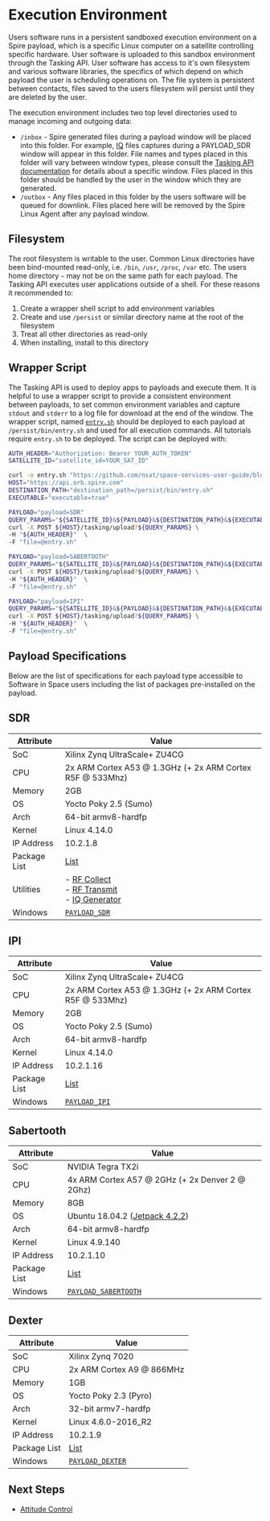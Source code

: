 # Execution Environment

Users software runs in a persistent sandboxed execution environment on a Spire payload, which is a specific Linux computer on a satellite controlling specific hardware.  User software is uploaded to this sandbox environment through the Tasking API.  User software has access to it's own filesystem and various software libraries, the specifics of which depend on which payload the user is scheduling operations on.  The file system is persistent between contacts, files saved to the users filesystem will persist until they are deleted by the user.

The execution environment includes two top level directories used to manage incoming and outgoing data:

* `/inbox` - Spire generated files during a payload window will be placed into this folder. 
For example, [IQ](#iq-generator) files captures during a PAYLOAD_SDR window will appear in this folder.  File names and types placed in this folder
will vary between window types, please consult the [Tasking API documentation](https://developers.spire.com/tasking-api-docs/) 
for details about a specific window.  Files placed in this folder should be handled by the user in the window which they are generated.
* `/outbox` - Any files placed in this folder by the users software will be queued for downlink.  Files placed here will be removed by the Spire Linux Agent after 
any payload window.

## Filesystem

The root filesystem is writable to the user. Common Linux directories have been bind-mounted read-only, i.e. `/bin`, `/usr`, `/proc`, `/var` etc. The users home directory `~` may not be on the same path for each payload. The Tasking API executes user applications outside of a shell. For these reasons it recommended to:

1. Create a wrapper shell script to add environment variables
1. Create and use `/persist` or similar directory name at the root of the filesystem
1. Treat all other directories as read-only
1. When installing, install to this directory


## Wrapper Script

The Tasking API is used to deploy apps to payloads and execute them. It is helpful to use a wrapper script to provide a consistent environment between payloads, to set common environment variables and capture `stdout` and `stderr` to a log file for download at the end of the window. The wrapper script, named [`entry.sh`](https://github.com/nsat/space-services-user-guide/blob/main/dev-env/entry.sh) should be deployed to each payload at `/persist/bin/entry.sh` and used for all execution commands. All tutorials require `entry.sh` to be deployed. The script can be deployed with:


```bash
AUTH_HEADER="Authorization: Bearer YOUR_AUTH_TOKEN"
SATELLITE_ID="satellite_id=YOUR_SAT_ID"

curl -o entry.sh "https://github.com/nsat/space-services-user-guide/blob/main/dev-env/entry.sh"
HOST="https://api.orb.spire.com"
DESTINATION_PATH="destination_path=/persist/bin/entry.sh"
EXECUTABLE="executable=true"
```

```bash
PAYLOAD="payload=SDR"
QUERY_PARAMS="${SATELLITE_ID}&${PAYLOAD}&${DESTINATION_PATH}&${EXECUTABLE}"
curl -X POST ${HOST}/tasking/upload?${QUERY_PARAMS} \
-H "${AUTH_HEADER}"  \
-F "file=@entry.sh"
```

```bash
PAYLOAD="payload=SABERTOOTH"
QUERY_PARAMS="${SATELLITE_ID}&${PAYLOAD}&${DESTINATION_PATH}&${EXECUTABLE}"
curl -X POST ${HOST}/tasking/upload?${QUERY_PARAMS} \
-H "${AUTH_HEADER}"  \
-F "file=@entry.sh"
```

```bash
PAYLOAD="payload=IPI"
QUERY_PARAMS="${SATELLITE_ID}&${PAYLOAD}&${DESTINATION_PATH}&${EXECUTABLE}"
curl -X POST ${HOST}/tasking/upload?${QUERY_PARAMS} \
-H "${AUTH_HEADER}"  \
-F "file=@entry.sh"
```

## Payload Specifications

Below are the list of specifications for each payload type accessible to Software in Space users including the list of packages pre-installed on the payload.

## SDR

| Attribute    | Value                               |
| ------------ | ------------------------------------|
| SoC          | Xilinx Zynq UltraScale+ ZU4CG       |
| CPU          | 2x ARM Cortex A53 @ 1.3GHz (+ 2x ARM Cortex R5F @ 533Mhz)	|
| Memory       | 2GB                                 |
| OS           | Yocto Poky 2.5 (Sumo)               |
| Arch         | 64-bit armv8-hardfp	             |
| Kernel       | Linux 4.14.0                        |
| IP Address   | 10.2.1.8                            |
| Package List | [List](./assets/text/sdr_package_list.txt) |
| Utilities    | - [RF Collect](#rf-collect)<br> - [RF Transmit](#rf-transmit)<br> - [IQ Generator](#iq-generator) |
| Windows      | [`PAYLOAD_SDR`](https://developers.spire.com/tasking-api-docs/#payload_sdr-v2) |


## IPI

| Attribute    | Value                               |
| ------------ | ------------------------------------|
| SoC          | Xilinx Zynq UltraScale+ ZU4CG       |
| CPU          | 2x ARM Cortex A53 @ 1.3GHz (+ 2x ARM Cortex R5F @ 533Mhz)	|
| Memory       | 2GB                                 |
| OS           | Yocto Poky 2.5 (Sumo)               |
| Arch         | 64-bit armv8-hardfp	             |
| Kernel       | Linux 4.14.0                        |
| IP Address   | 10.2.1.16                            |
| Package List | [List](./text/ipi_package_list.txt) |
| Windows      | [`PAYLOAD_IPI`](https://developers.spire.com/tasking-api-docs/#payload_ipi) |


## Sabertooth

| Attribute    | Value                               |
| ------------ | ------------------------------------|
| SoC          | NVIDIA Tegra TX2i                   |
| CPU          | 4x ARM Cortex A57 @ 2GHz (+ 2x Denver 2 @ 2Ghz) |
| Memory       | 8GB                                 |
| OS           | Ubuntu 18.04.2 ([Jetpack 4.2.2](https://developer.nvidia.com/jetpack-422-archive)) |
| Arch         | 64-bit armv8-hardfp	             |
| Kernel       | Linux 4.9.140                       |
| IP Address   | 10.2.1.10                           |
| Package List | [List](./assets/text/sabertooth_package_list.txt) |
| Windows      | [`PAYLOAD_SABERTOOTH`](https://developers.spire.com/tasking-api-docs/#compute-boards) |


## Dexter

| Attribute    | Value                               |
| ------------ | ------------------------------------|
| SoC          | Xilinx Zynq 7020                    |
| CPU          | 2x ARM Cortex A9 @ 866MHz	         |
| Memory       | 1GB                                 |
| OS           | Yocto Poky 2.3 (Pyro)               |
| Arch         | 32-bit armv7-hardfp	             |
| Kernel       | Linux 4.6.0-2016_R2                 |
| IP Address   | 10.2.1.9                            |
| Package List | [List](./assets/text/dexter_package_list.txt) |
| Windows      | [`PAYLOAD_DEXTER`](https://developers.spire.com/tasking-api-docs/#payload_dexter) |


## Next Steps

 - [Attitude Control](./AttitudeControl.md)
